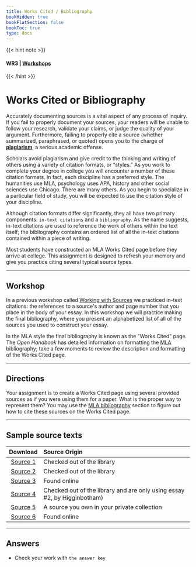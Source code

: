 ```yaml
---
title: Works Cited / Bibliography
bookHidden: true
bookFlatSection: false
bookToc: true
type: docs
---
```


{{< hint note >}} 
#### <i class="fas fa-dot-circle"></i>  **WR3** | [**Workshops**](/courses/workshops/) 
{{< /hint >}}

# Works Cited or Bibliography

Accurately documenting sources is a vital aspect of any process of inquiry. If you fail to properly document your sources, your readers will be unable to follow your research, validate your claims, or judge the quality of your argument. Furthermore, failing to properly cite a source (whether summarized, paraphrased, or quoted) opens you to the charge of [**plagiarism**](/resources/open-handbook/chapter-10/), a serious academic offense.

Scholars avoid plagiarism and give credit to the thinking and writing of others using a variety of citation formats, or “styles.” As you work to complete your degree in college you will encounter a number of these citation formats. In fact, each discipline has a preferred style. The humanities use MLA, psychology uses APA, history and other social sciences use Chicago. There are many others. As you begin to specialize in a particular field of study, you will be expected to use the citation style of your discipline. 

Although citation formats differ significantly, they all have two primary components: `in-text citations` and a `bibliography`. As the name suggests, in-text citations are used to reference the work of others within the text itself; the bibliography contains an ordered list of all the in-text citations contained within a piece of writing.

Most students have constructed an MLA Works Cited page before they arrive at college. This assignment is designed to refresh your memory and give you practice citing several typical source types.

---

## Workshop

In a previous workshop called [Working with Sources](/courses/workshops/working-sources) we practiced in-text citations: the references to a source's author and page number that you place in the body of your essay. In this workshop we will practice making the final bibliography, where you present an alphabetized list of all of the sources you used to construct your essay. 

In the MLA style the final bibliography is known as the "Works Cited" page. The *Open Handbook* has detailed information on formatting the [MLA](https://no-silo.com/resources/open-handbook/chapter-11-mla/) bibliography; take a few moments to review the description and formatting of the Works Cited page.

---

## Directions
Your assignment is to create a Works Cited page using several provided sources as if you were using them for a paper. What is the proper way to represent them? You may use the [MLA bibliography](https://no-silo.com/resources/open-handbook/chapter-11-mla/) section to figure out how to cite these sources on the Works Cited page. 

---

## Sample source texts


| Download       | Source Origin         
| :-------------: |:-------------
|<i class="fa fa-download "></i> [Source 1](https://search.library.dartmouth.edu/permalink/01DCL_INST/16rgcn8/alma991007282289705706)    | Checked out of the library
|<i class="fa fa-download "></i> [Source 2](https://search.library.dartmouth.edu/permalink/01DCL_INST/16rgcn8/alma991001174069705706) | Checked out of the library
|<i class="fa fa-download "></i> [Source 3](https://www.jstor.org/stable/27825065)| Found online
|<i class="fa fa-download "></i> [Source 4](https://www.amazon.com/George-Washington-Reconsidered-Don-Higginbotham/dp/081392006X/ref=sr_1_1?s=books&ie=UTF8&qid=1318834103&sr=1-1)  | Checked out of the library and are only using essay #2, by Higginbotham)
|<i class="fa fa-download "></i> [Source 5](https://search.library.dartmouth.edu/permalink/01DCL_INST/16rgcn8/alma991031134839705706) | A source you own in your private collection
|<i class="fa fa-download "></i> [Source 6](https://www.thedartmouth.com/article/2021/07/new-hampshire-supreme-court-unanimously-strikes-down-sb-3-again-certifying-students-right-to-vote-in-state)| Found online


---

## Answers

- <i class="far fa-check-circle"></i> Check your work with `the answer key`


